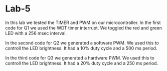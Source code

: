 # Lab-5
In this lab we tested the TIMER and PWM on our microcontroller.
In the first code for Q1 we used the WDT timer interrupt.
We toggled the red and green LED with a 256 msec interval.

In the second code for Q2 we generated a software PWM.
We used this to controll the LED brightness.
It had a 10% duty cycle and a 500 ms period.

In the third code for Q3 we generated a hardware PWM.
We used this to controll the LED brightness.
It had a 20% duty cycle and a 250 ms period.

